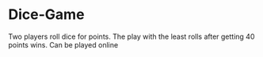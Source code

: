 # Dice-Game
Two players roll dice for points. The play with the least rolls after getting 40 points wins. Can be played online

